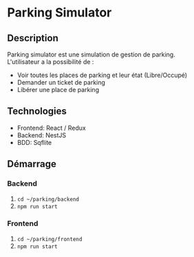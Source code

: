 # Parking Simulator

## Description

Parking simulator est une simulation de gestion de parking. \
L'utilisateur a la possibilité de :
- Voir toutes les places de parking et leur état (Libre/Occupé)
- Demander un ticket de parking
- Libérer une place de parking

## Technologies

- Frontend: React / Redux
- Backend: NestJS
- BDD: Sqflite

## Démarrage

### Backend

1. ```cd ~/parking/backend ``` 
2. ```npm run start ``` 

### Frontend

1. ```cd ~/parking/frontend ``` 
2. ```npm run start ``` 

